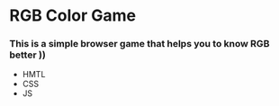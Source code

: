 # RGB Color Game
### This is a simple browser game that helps you to know RGB better ))

 - HMTL
 - CSS
 - JS
